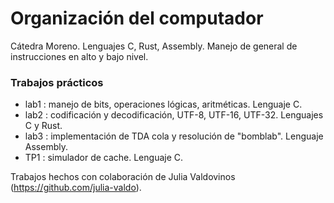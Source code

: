 # Organización del computador
Cátedra Moreno. Lenguajes C, Rust, Assembly. Manejo de general de instrucciones en alto y bajo nivel.

### Trabajos prácticos
* lab1 : manejo de bits, operaciones lógicas, aritméticas. Lenguaje C.
* lab2 : codificación y decodificación, UTF-8, UTF-16, UTF-32. Lenguajes C y Rust.
* lab3 : implementación de TDA cola y resolución de "bomblab". Lenguaje Assembly.
* TP1 : simulador de cache. Lenguaje C.

Trabajos hechos con colaboración de Julia Valdovinos (https://github.com/julia-valdo).
